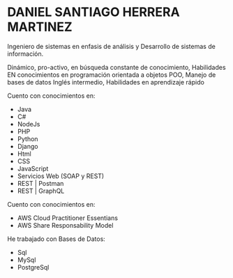 # DANIEL SANTIAGO HERRERA MARTINEZ
Ingeniero de sistemas en enfasis de análisis y Desarrollo de sistemas de información.

Dinámico, pro-activo, en búsqueda constante de conocimiento, Habilidades EN conocimientos en programación orientada a objetos POO, Manejo de bases de datos Inglés intermedio, Habilidades en aprendizaje rápido

Cuento con conocimientos en:
- Java
- C#
- NodeJs
- PHP
- Python
- Django
- Html
- CSS
- JavaScript
- Servicios Web  (SOAP y REST) 
- REST | Postman
- REST | GraphQL

Cuento con conocimientos en:
- AWS Cloud Practitioner Essentians
- AWS Share Responsability Model

He trabajado con Bases de Datos:
- Sql
- MySql
- PostgreSql
